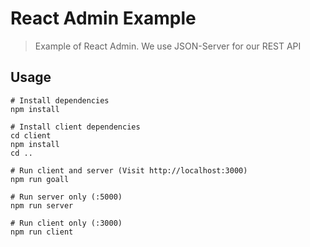 # React Admin Example

> Example of React Admin. We use JSON-Server for our REST API

## Usage

```
# Install dependencies
npm install

# Install client dependencies
cd client
npm install
cd ..

# Run client and server (Visit http://localhost:3000)
npm run goall

# Run server only (:5000)
npm run server

# Run client only (:3000)
npm run client
```
